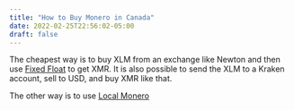 ```yaml
---
title: "How to Buy Monero in Canada"
date: 2022-02-25T22:56:02-05:00
draft: false
---
```


The cheapest way is to buy XLM from an exchange like Newton and then use [Fixed Float](fixedfloat.com) to get XMR.
It is also possible to send the XLM to a Kraken account, sell to USD, and buy XMR like that.

The other way is to use [Local Monero](localmonero.co)
